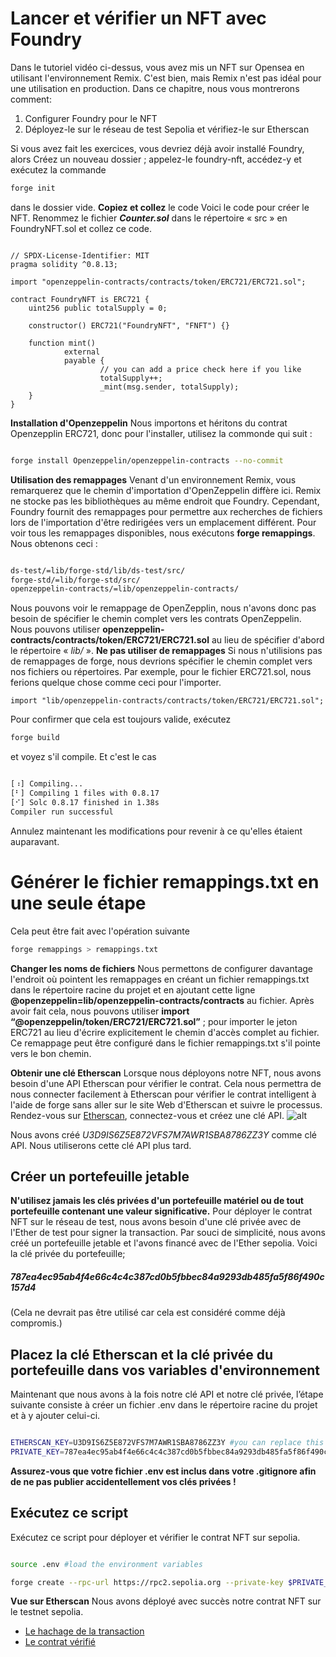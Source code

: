 # **Lancer et vérifier un NFT avec Foundry**

Dans le tutoriel vidéo ci-dessus, vous avez mis un NFT sur Opensea en utilisant l'environnement Remix. C'est bien, mais Remix n'est pas idéal pour une utilisation en production. Dans ce chapitre, nous vous montrerons comment:

  1. Configurer Foundry pour le NFT
  2. Déployez-le sur le réseau de test Sepolia et vérifiez-le sur Etherscan

Si vous avez fait les exercices, vous devriez déjà avoir installé Foundry, alors Créez un nouveau dossier ; appelez-le foundry-nft, accédez-y et exécutez la commande 
```bash 
forge init 
``` 
dans le dossier vide. **Copiez et collez** le code Voici le code pour créer le NFT. Renommez le fichier **_Counter.sol_** dans le répertoire « src » en FoundryNFT.sol et collez ce code.

```solidity

// SPDX-License-Identifier: MIT
pragma solidity ^0.8.13;

import "openzeppelin-contracts/contracts/token/ERC721/ERC721.sol";

contract FoundryNFT is ERC721 {
    uint256 public totalSupply = 0;

    constructor() ERC721("FoundryNFT", "FNFT") {}

    function mint() 
            external 
            payable {
                    // you can add a price check here if you like
                    totalSupply++;
                    _mint(msg.sender, totalSupply);
    }
}

```

**Installation d'Openzeppelin** Nous importons et héritons du contrat Openzepplin ERC721, donc pour l'installer, utilisez la commonde qui suit :

```bash

forge install Openzeppelin/openzeppelin-contracts --no-commit

```

**Utilisation des remappages** Venant d'un environnement Remix, vous remarquerez que le chemin d'importation d'OpenZeppelin diffère ici. Remix ne stocke pas les bibliothèques au même endroit que Foundry. Cependant, Foundry fournit des remappages pour permettre aux recherches de fichiers lors de l'importation d'être redirigées vers un emplacement différent. Pour voir tous les remappages disponibles, nous exécutons  **forge remappings**. Nous obtenons ceci :

```bash

ds-test/=lib/forge-std/lib/ds-test/src/
forge-std/=lib/forge-std/src/
openzeppelin-contracts/=lib/openzeppelin-contracts/

```

Nous pouvons voir le remappage de OpenZepplin, nous n'avons donc pas besoin de spécifier le chemin complet vers les contrats OpenZeppelin. Nous pouvons utiliser  **openzeppelin-contracts/contracts/token/ERC721/ERC721.sol**  au lieu de spécifier d'abord le répertoire « _lib/_ ». **Ne pas utiliser de remappages** Si nous n'utilisions pas de remappages de forge, nous devrions spécifier le chemin complet vers nos fichiers ou répertoires. Par exemple, pour le fichier ERC721.sol, nous ferions quelque chose comme ceci pour l'importer.

```solidity
import "lib/openzeppelin-contracts/contracts/token/ERC721/ERC721.sol";
```
Pour confirmer que cela est toujours valide, exécutez  
```bash
forge build
```  
et voyez s'il compile. Et c'est le cas

```bash

[⠰] Compiling...
[⠃] Compiling 1 files with 0.8.17
[⠊] Solc 0.8.17 finished in 1.38s
Compiler run successful

```
Annulez maintenant les modifications pour revenir à ce qu'elles étaient auparavant.

# Générer le fichier remappings.txt en une seule étape

Cela peut être fait avec l'opération suivante

```bash
forge remappings > remappings.txt
```
**Changer les noms de fichiers** Nous permettons de configurer davantage l'endroit où pointent les remappages en créant un fichier remappings.txt dans le répertoire racine du projet et en ajoutant cette ligne  **@openzeppelin=lib/openzeppelin-contracts/contracts**  au fichier. Après avoir fait cela, nous pouvons utiliser  **import “@openzeppelin/token/ERC721/ERC721.sol”** ; pour importer le jeton ERC721 au lieu d'écrire explicitement le chemin d'accès complet au fichier. Ce remappage peut être configuré dans le fichier remappings.txt s'il pointe vers le bon chemin. 

**Obtenir une clé Etherscan** Lorsque nous déployons notre NFT, nous avons besoin d'une API Etherscan pour vérifier le contrat. Cela nous permettra de nous connecter facilement à Etherscan pour vérifier le contrat intelligent à l'aide de forge sans aller sur le site Web d'Etherscan et suivre le processus. Rendez-vous sur  [Etherscan](https://etherscan.io), connectez-vous et créez une clé API.
![alt](https://www.rareskills.io/wp-content/uploads/2024/09/FFZD9yO.png)

Nous avons créé _U3D9IS6Z5E872VFS7M7AWR1SBA8786ZZ3Y_ comme clé API. Nous utiliserons cette clé API plus tard.

## Créer un portefeuille jetable

**N'utilisez jamais les clés privées d'un portefeuille matériel ou de tout portefeuille contenant une valeur significative.** Pour déployer le contrat NFT sur le réseau de test, nous avons besoin d'une clé privée avec de l'Ether de test pour signer la transaction. Par souci de simplicité, nous avons créé un portefeuille jetable et l'avons financé avec de l'Ether sepolia. Voici la clé privée du portefeuille;
##### **787ea4ec95ab4f4e66c4c4c387cd0b5fbbec84a9293db485fa5f86f490c157d4** 

(Cela ne devrait pas être utilisé car cela est considéré comme déjà compromis.)

## Placez la clé Etherscan et la clé privée du portefeuille dans vos variables d'environnement

Maintenant que nous avons à la fois notre clé API et notre clé privée, l’étape suivante consiste à créer un fichier .env dans le répertoire racine du projet et à y ajouter celui-ci.

```bash

ETHERSCAN_KEY=U3D9IS6Z5E872VFS7M7AWR1SBA8786ZZ3Y #you can replace this with your API key
PRIVATE_KEY=787ea4ec95ab4f4e66c4c4c387cd0b5fbbec84a9293db485fa5f86f490c157d4

```
**Assurez-vous que votre fichier .env est inclus dans votre .gitignore afin de ne pas publier accidentellement vos clés privées !**


## Exécutez ce script
Exécutez ce script pour déployer et vérifier le contrat NFT sur sepolia.
```bash

source .env #load the environment variables

forge create --rpc-url https://rpc2.sepolia.org --private-key $PRIVATE_KEY --etherscan-api-key $ETHERSCAN_KEY --verify src/FoundryNFT.sol:FoundryNFT 

```
**Vue sur Etherscan** Nous avons déployé avec succès notre contrat NFT sur le testnet sepolia.
* [Le hachage de la transaction](https://sepolia.etherscan.io/tx/0x292d6d15a8e7131306d52ad54b9c09464cc17cd2db94a2a707c4dd494d6382af)
* [Le contrat vérifié](https://sepolia.etherscan.io/address/0xfd967dc8e5a7451e7a1f1ee9321fb1b38eb0dcd6#code)




